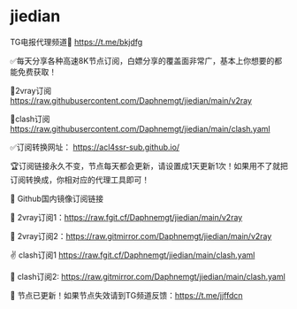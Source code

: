 # jiedian

TG电报代理频道🔗 https://t.me/bkjdfg

✅每天分享各种高速8K节点订阅，白嫖分享的覆盖面非常广，基本上你想要的都能免费获取！

🐔2vray订阅 https://raw.githubusercontent.com/Daphnemgt/jiedian/main/v2ray

🐔clash订阅 https://raw.githubusercontent.com/Daphnemgt/jiedian/main/clash.yaml

✅订阅转换网址： https://acl4ssr-sub.github.io/

🏆订阅链接永久不变，节点每天都会更新，请设置成1天更新1次！如果用不了就把订阅转换成，你相对应的代理工具即可！

🏩 Github国内镜像订阅链接

🏩 2vray订阅1：https://raw.fgit.cf/Daphnemgt/jiedian/main/v2ray

🏩 2vray订阅2：https://raw.gitmirror.com/Daphnemgt/jiedian/main/v2ray

✌️ clash订阅1 https://raw.fgit.cf/Daphnemgt/jiedian/main/clash.yaml

🐔 clash订阅2: https://raw.gitmirror.com/Daphnemgt/jiedian/main/clash.yaml

🐔 节点已更新！如果节点失效请到TG频道反馈：https://t.me/jjffdcn
